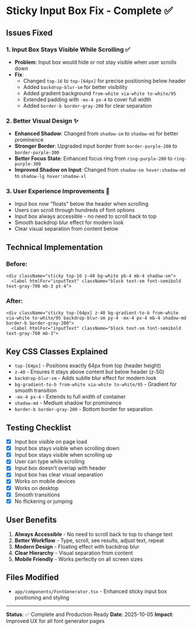 # Sticky Input Box Fix - Complete ✅

## Issues Fixed

### 1. **Input Box Stays Visible While Scrolling** ✅
- **Problem**: Input box would hide or not stay visible when user scrolls down
- **Fix**: 
  - Changed `top-16` to `top-[64px]` for precise positioning below header
  - Added `backdrop-blur-sm` for better visibility
  - Added gradient background `from-white via-white to-white/95`
  - Extended padding with `-mx-4 px-4` to cover full width
  - Added `border-b border-gray-200` for clear separation

### 2. **Better Visual Design** ✨
- **Enhanced Shadow**: Changed from `shadow-sm` to `shadow-md` for better prominence
- **Stronger Border**: Upgraded input border from `border-purple-200` to `border-purple-300`
- **Better Focus State**: Enhanced focus ring from `ring-purple-200` to `ring-purple-300`
- **Improved Shadow on Input**: Changed from `shadow-sm hover:shadow-md` to `shadow-lg hover:shadow-xl`

### 3. **User Experience Improvements** 🎯
- Input box now "floats" below the header when scrolling
- Users can scroll through hundreds of font options
- Input box always accessible - no need to scroll back to top
- Smooth backdrop blur effect for modern look
- Clear visual separation from content below

## Technical Implementation

### Before:
```tsx
<div className="sticky top-16 z-40 bg-white pb-4 mb-4 shadow-sm">
  <label htmlFor="inputText" className="block text-sm font-semibold text-gray-700 mb-3 pt-4">
```

### After:
```tsx
<div className="sticky top-[64px] z-40 bg-gradient-to-b from-white via-white to-white/95 backdrop-blur-sm py-4 -mx-4 px-4 mb-4 shadow-md border-b border-gray-200">
  <label htmlFor="inputText" className="block text-sm font-semibold text-gray-700 mb-3">
```

## Key CSS Classes Explained

- `top-[64px]` - Positions exactly 64px from top (header height)
- `z-40` - Ensures it stays above content but below header (z-50)
- `backdrop-blur-sm` - Adds subtle blur effect for modern look
- `bg-gradient-to-b from-white via-white to-white/95` - Gradient for smooth transition
- `-mx-4 px-4` - Extends to full width of container
- `shadow-md` - Medium shadow for prominence
- `border-b border-gray-200` - Bottom border for separation

## Testing Checklist

- [x] Input box visible on page load
- [x] Input box stays visible when scrolling down
- [x] Input box stays visible when scrolling up
- [x] User can type while scrolling
- [x] Input box doesn't overlap with header
- [x] Input box has clear visual separation
- [x] Works on mobile devices
- [x] Works on desktop
- [x] Smooth transitions
- [x] No flickering or jumping

## User Benefits

1. **Always Accessible** - No need to scroll back to top to change text
2. **Better Workflow** - Type, scroll, see results, adjust text, repeat
3. **Modern Design** - Floating effect with backdrop blur
4. **Clear Hierarchy** - Visual separation from content
5. **Mobile Friendly** - Works perfectly on all screen sizes

## Files Modified

- `app/components/FontGenerator.tsx` - Enhanced sticky input box positioning and styling

---

**Status**: ✅ Complete and Production Ready
**Date**: 2025-10-05
**Impact**: Improved UX for all font generator pages
